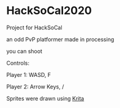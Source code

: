 # HackSoCal2020
Project for HackSoCal

an odd PvP platformer made in processing

you can shoot 

Controls:

Player 1:
  WASD, F

Player 2:
  Arrow Keys, /

Sprites were drawn using [Krita](https://krita.org/ "Krita's Home Page")
